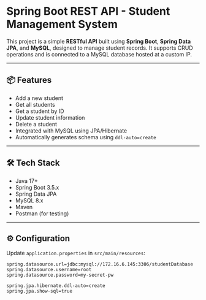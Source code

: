 # Spring Boot REST API - Student Management System

This project is a simple **RESTful API** built using **Spring Boot**, **Spring Data JPA**, and **MySQL**, designed to manage student records. It supports CRUD operations and is connected to a MySQL database hosted at a custom IP.

---

## 📦 Features

- Add a new student
- Get all students
- Get a student by ID
- Update student information
- Delete a student
- Integrated with MySQL using JPA/Hibernate
- Automatically generates schema using `ddl-auto=create`

---

## 🛠️ Tech Stack

- Java 17+
- Spring Boot 3.5.x
- Spring Data JPA
- MySQL 8.x
- Maven
- Postman (for testing)

---

## ⚙️ Configuration

Update `application.properties` in `src/main/resources`:

```properties
spring.datasource.url=jdbc:mysql://172.16.6.145:3306/studentDatabase
spring.datasource.username=root
spring.datasource.password=my-secret-pw

spring.jpa.hibernate.ddl-auto=create
spring.jpa.show-sql=true
